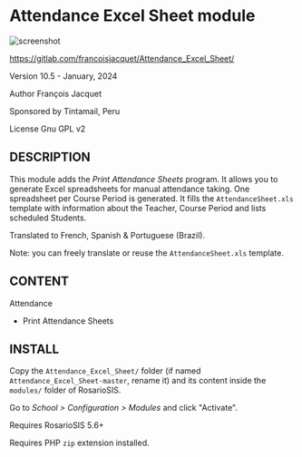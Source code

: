 Attendance Excel Sheet module
=============================

![screenshot](https://gitlab.com/francoisjacquet/Attendance_Excel_Sheet/raw/master/screenshot.png?inline=false)

https://gitlab.com/francoisjacquet/Attendance_Excel_Sheet/

Version 10.5 - January, 2024

Author François Jacquet

Sponsored by Tintamail, Peru

License Gnu GPL v2

DESCRIPTION
-----------
This module adds the _Print Attendance Sheets_ program. It allows you to generate Excel spreadsheets for manual attendance taking. One spreadsheet per Course Period is generated. It fills the `AttendanceSheet.xls` template with information about the Teacher, Course Period and lists scheduled Students.

Translated to French, Spanish & Portuguese (Brazil).

Note: you can freely translate or reuse the `AttendanceSheet.xls` template.

CONTENT
-------
Attendance
- Print Attendance Sheets

INSTALL
-------
Copy the `Attendance_Excel_Sheet/` folder (if named `Attendance_Excel_Sheet-master`, rename it) and its content inside the `modules/` folder of RosarioSIS.

Go to _School > Configuration > Modules_ and click "Activate".

Requires RosarioSIS 5.6+

Requires PHP `zip` extension installed.
